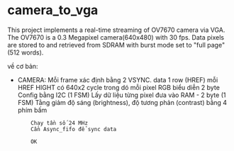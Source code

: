 # camera_to_vga
This project implements a real-time streaming of OV7670 camera via VGA. The OV7670 is a 0.3 Megapixel camera(640x480) with 30 fps. Data pixels are stored to and retrieved from SDRAM with burst mode set to "full page"(512 words).


về cơ bản:
- CAMERA: Mỗi frame xác định bằng 2 VSYNC. data 1 row (HREF) mỗi HREF HIGHT có 640x2 cycle trong dó mỗi pixel RGB biểu diễn 2 byte
          Config bằng I2C (1 FSM)
          Lấy dữ liệu từng pixel đưa vào RAM - 2 byte (1 FSM)
          Tằng giảm độ sáng (brightness), độ tương phản (contrast) bằng 4 phím bấm

          Chạy tần số 24 MHz
          Cần Async_fifo để sync data

          OK
